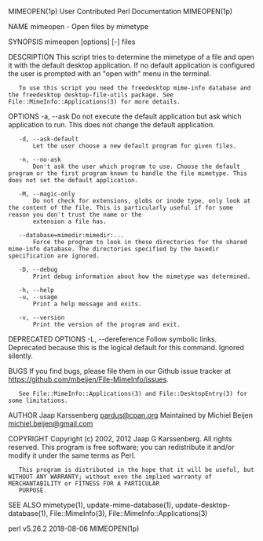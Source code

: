 MIMEOPEN(1p)                                                               User Contributed Perl Documentation                                                               MIMEOPEN(1p)

NAME
       mimeopen - Open files by mimetype

SYNOPSIS
       mimeopen [options] [-] files

DESCRIPTION
       This script tries to determine the mimetype of a file and open it with the default desktop application. If no default application is configured the user is prompted with an "open
       with" menu in the terminal.

       To use this script you need the freedesktop mime-info database and the freedesktop desktop-file-utils package. See File::MimeInfo::Applications(3) for more details.

OPTIONS
       -a, --ask
           Do not execute the default application but ask which application to run.  This does not change the default application.

       -d, --ask-default
           Let the user choose a new default program for given files.

       -n, --no-ask
           Don't ask the user which program to use. Choose the default program or the first program known to handle the file mimetype. This does not set the default application.

       -M, --magic-only
           Do not check for extensions, globs or inode type, only look at the content of the file. This is particularly useful if for some reason you don't trust the name or the
           extension a file has.

       --database=mimedir:mimedir:...
           Force the program to look in these directories for the shared mime-info database. The directories specified by the basedir specification are ignored.

       -D, --debug
           Print debug information about how the mimetype was determined.

       -h, --help
       -u, --usage
           Print a help message and exits.

       -v, --version
           Print the version of the program and exit.

DEPRECATED OPTIONS
       -L, --dereference
           Follow symbolic links.  Deprecated because this is the logical default for this command.  Ignored silently.

BUGS
       If you find bugs, please file them in our Github issue tracker at <https://github.com/mbeijen/File-MimeInfo/issues>.

       See File::MimeInfo::Applications(3) and File::DesktopEntry(3) for some limitations.

AUTHOR
       Jaap Karssenberg <pardus@cpan.org> Maintained by Michiel Beijen <michiel.beijen@gmail.com>

COPYRIGHT
       Copyright (c) 2002, 2012 Jaap G Karssenberg. All rights reserved.  This program is free software; you can redistribute it and/or modify it under the same terms as Perl.

       This program is distributed in the hope that it will be useful, but WITHOUT ANY WARRANTY; without even the implied warranty of MERCHANTABILITY or FITNESS FOR A PARTICULAR
       PURPOSE.

SEE ALSO
       mimetype(1), update-mime-database(1), update-desktop-database(1), File::MimeInfo(3), File::MimeInfo::Applications(3)

perl v5.26.2                                                                            2018-08-06                                                                           MIMEOPEN(1p)
